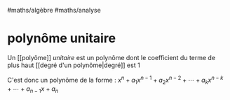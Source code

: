 #maths/algèbre #maths/analyse 
# polynôme unitaire
Un [[polyôme]] _unitaire_ est un polynôme dont le coefficient du terme de plus haut [[degré d'un polynôme|degré]] est $1$

C'est donc un polynôme de la forme :
$x^{n}+a_{1}x^{n-1}+a_{2}x^{n-2}+\cdots+a_{k}x^{n-k}+\cdots+a_{n-1}x+a_{n}$

